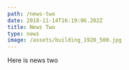 ```yaml
---
path: /news-two
date: 2018-11-14T16:19:06.202Z
title: News Two
type: news
image: /assets/building_1920_500.jpg
---
```

Here is news two

